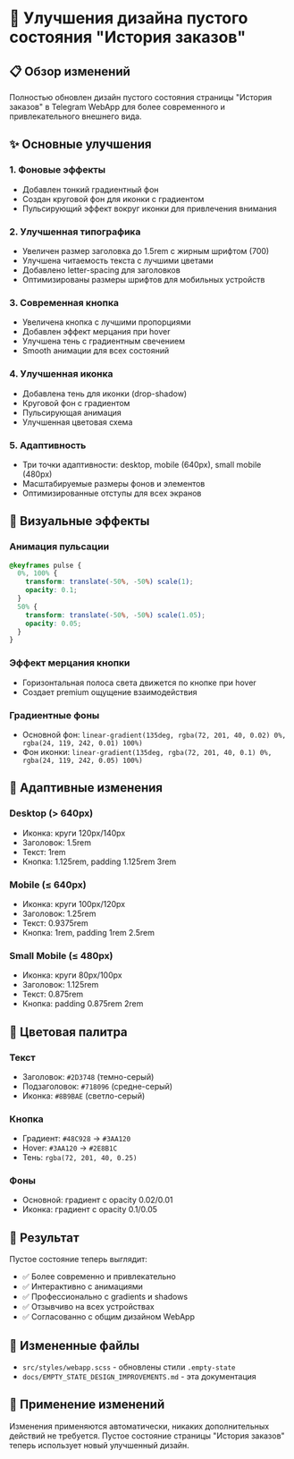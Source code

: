 # 🎨 Улучшения дизайна пустого состояния "История заказов"

## 📋 Обзор изменений

Полностью обновлен дизайн пустого состояния страницы "История заказов" в Telegram WebApp для более современного и привлекательного внешнего вида.

## ✨ Основные улучшения

### 1. **Фоновые эффекты**
- Добавлен тонкий градиентный фон
- Создан круговой фон для иконки с градиентом
- Пульсирующий эффект вокруг иконки для привлечения внимания

### 2. **Улучшенная типографика**
- Увеличен размер заголовка до 1.5rem с жирным шрифтом (700)
- Улучшена читаемость текста с лучшими цветами
- Добавлено letter-spacing для заголовков
- Оптимизированы размеры шрифтов для мобильных устройств

### 3. **Современная кнопка**
- Увеличена кнопка с лучшими пропорциями
- Добавлен эффект мерцания при hover
- Улучшена тень с градиентным свечением
- Smooth анимации для всех состояний

### 4. **Улучшенная иконка**
- Добавлена тень для иконки (drop-shadow)
- Круговой фон с градиентом
- Пульсирующая анимация
- Улучшенная цветовая схема

### 5. **Адаптивность**
- Три точки адаптивности: desktop, mobile (640px), small mobile (480px)
- Масштабируемые размеры фонов и элементов
- Оптимизированные отступы для всех экранов

## 🎯 Визуальные эффекты

### **Анимация пульсации**
```scss
@keyframes pulse {
  0%, 100% {
    transform: translate(-50%, -50%) scale(1);
    opacity: 0.1;
  }
  50% {
    transform: translate(-50%, -50%) scale(1.05);
    opacity: 0.05;
  }
}
```

### **Эффект мерцания кнопки**
- Горизонтальная полоса света движется по кнопке при hover
- Создает premium ощущение взаимодействия

### **Градиентные фоны**
- Основной фон: `linear-gradient(135deg, rgba(72, 201, 40, 0.02) 0%, rgba(24, 119, 242, 0.01) 100%)`
- Фон иконки: `linear-gradient(135deg, rgba(72, 201, 40, 0.1) 0%, rgba(24, 119, 242, 0.05) 100%)`

## 📱 Адаптивные изменения

### **Desktop (> 640px)**
- Иконка: круги 120px/140px
- Заголовок: 1.5rem
- Текст: 1rem
- Кнопка: 1.125rem, padding 1.125rem 3rem

### **Mobile (≤ 640px)**
- Иконка: круги 100px/120px
- Заголовок: 1.25rem
- Текст: 0.9375rem
- Кнопка: 1rem, padding 1rem 2.5rem

### **Small Mobile (≤ 480px)**
- Иконка: круги 80px/100px
- Заголовок: 1.125rem
- Текст: 0.875rem
- Кнопка: padding 0.875rem 2rem

## 🎨 Цветовая палитра

### **Текст**
- Заголовок: `#2D3748` (темно-серый)
- Подзаголовок: `#718096` (средне-серый)
- Иконка: `#8B9BAE` (светло-серый)

### **Кнопка**
- Градиент: `#48C928` → `#3AA120`
- Hover: `#3AA120` → `#2E8B1C`
- Тень: `rgba(72, 201, 40, 0.25)`

### **Фоны**
- Основной: градиент с opacity 0.02/0.01
- Иконка: градиент с opacity 0.1/0.05

## 🚀 Результат

Пустое состояние теперь выглядит:
- ✅ Более современно и привлекательно
- ✅ Интерактивно с анимациями
- ✅ Профессионально с gradients и shadows
- ✅ Отзывчиво на всех устройствах
- ✅ Согласованно с общим дизайном WebApp

## 📁 Измененные файлы

- `src/styles/webapp.scss` - обновлены стили `.empty-state`
- `docs/EMPTY_STATE_DESIGN_IMPROVEMENTS.md` - эта документация

## 🔄 Применение изменений

Изменения применяются автоматически, никаких дополнительных действий не требуется. Пустое состояние страницы "История заказов" теперь использует новый улучшенный дизайн. 